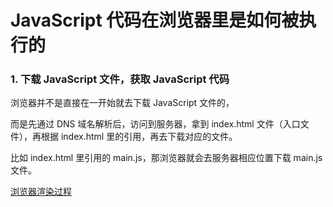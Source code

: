 # JavaScript 代码在浏览器里是如何被执行的

### 1. 下载 JavaScript 文件，获取 JavaScript 代码

浏览器并不是直接在一开始就去下载 JavaScript 文件的，

而是先通过 DNS 域名解析后，访问到服务器，拿到 index.html 文件（入口文件），再根据 index.html 里的引用，再去下载对应的文件。

比如 index.html 里引用的 main.js，那浏览器就会去服务器相应位置下载 main.js 文件。

[浏览器渲染过程](浏览器渲染过程.md)
